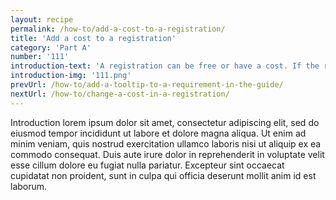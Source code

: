```yaml
---
layout: recipe
permalink: /how-to/add-a-cost-to-a-registration/
title: 'Add a cost to a registration'
category: 'Part A'
number: '111'
introduction-text: 'A registration can be free or have a cost. If the registration is free, no configuration is needed for it cost. If the registration is not free, the cost can be set, either as a fixed cost or as a variable cost (set by it determinant).<br>Here we will see how to set either type of costs.'
introduction-img: '111.png'
prevUrl: /how-to/add-a-tooltip-to-a-requirement-in-the-guide/
nextUrl: /how-to/change-a-cost-in-a-registration/
---
```


Introduction lorem ipsum dolor sit amet, consectetur adipiscing elit, sed do eiusmod tempor incididunt ut labore et dolore magna aliqua. Ut enim ad minim veniam, quis nostrud exercitation ullamco laboris nisi ut aliquip ex ea commodo consequat. Duis aute irure dolor in reprehenderit in voluptate velit esse cillum dolore eu fugiat nulla pariatur. Excepteur sint occaecat cupidatat non proident, sunt in culpa qui officia deserunt mollit anim id est laborum.

